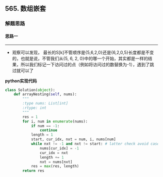 ## 565. 数组嵌套
### 解题思路
#### 思路一
****
- 观察可以发现， 最长的S[k]不管顺序是{5,6,2,0}还是{6,2,0,5}长度都是不变的，也就是说，不管我们从{5, 6, 2, 0}中的哪一个开始，其实都是一样的结果，所以我们标记一下访问过的点（例如将访问过的数替换为-1），遇到了跳过就可以了

**python实现代码**

```python
class Solution(object):
    def arrayNesting(self, nums):
        """
        :type nums: List[int]
        :rtype: int
        """
        res = 1
        for i, num in enumerate(nums):
            if num == -1:
                continue
            length = 1
            start, cur_idx, nxt = num, i, nums[num]
            while nxt != -1 and nxt != start: # latter check avoid case [0,1,2]
                nums[cur_idx] = -1
                cur_idx = nxt
                length += 1
                nxt = nums[nxt]
            res = max(res, length)
        return res

```


